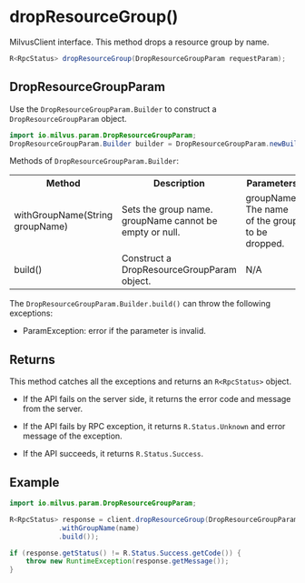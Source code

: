 # dropResourceGroup()

MilvusClient interface. This method drops a resource group by name.

```java
R<RpcStatus> dropResourceGroup(DropResourceGroupParam requestParam);
```

## DropResourceGroupParam

Use the `DropResourceGroupParam.Builder` to construct a `DropResourceGroupParam` object.

```java
import io.milvus.param.DropResourceGroupParam;
DropResourceGroupParam.Builder builder = DropResourceGroupParam.newBuilder();
```

Methods of `DropResourceGroupParam.Builder`:

<table>
    <tr>
        <th>Method</th>
        <th>Description</th>
        <th>Parameters</th>
    </tr>
    <tr>
        <td>withGroupName(String groupName)</td>
        <td>Sets the group name. groupName cannot be empty or null.</td>
        <td>groupName: The name of the group to be dropped.</td>
    </tr>
    <tr>
        <td>build()</td>
        <td>Construct a DropResourceGroupParam object.</td>
        <td>N/A</td>
    </tr>
</table>

The `DropResourceGroupParam.Builder.build()` can throw the following exceptions:

- ParamException: error if the parameter is invalid.

## Returns

This method catches all the exceptions and returns an `R<RpcStatus>` object.

- If the API fails on the server side, it returns the error code and message from the server.

- If the API fails by RPC exception, it returns `R.Status.Unknown` and error message of the exception.

- If the API succeeds, it returns `R.Status.Success`.

## Example

```java
import io.milvus.param.DropResourceGroupParam;

R<RpcStatus> response = client.dropResourceGroup(DropResourceGroupParam.newBuilder()
            .withGroupName(name)
            .build());

if (response.getStatus() != R.Status.Success.getCode()) {
    throw new RuntimeException(response.getMessage());
}
```
